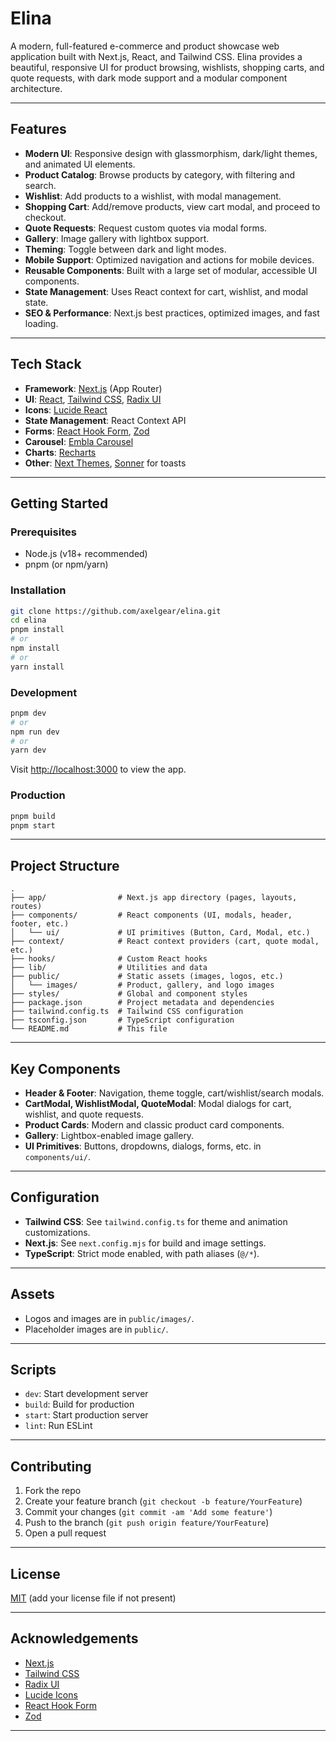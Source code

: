# Elina

A modern, full-featured e-commerce and product showcase web application built with Next.js, React, and Tailwind CSS. Elina provides a beautiful, responsive UI for product browsing, wishlists, shopping carts, and quote requests, with dark mode support and a modular component architecture.

---

## Features

- **Modern UI**: Responsive design with glassmorphism, dark/light themes, and animated UI elements.
- **Product Catalog**: Browse products by category, with filtering and search.
- **Wishlist**: Add products to a wishlist, with modal management.
- **Shopping Cart**: Add/remove products, view cart modal, and proceed to checkout.
- **Quote Requests**: Request custom quotes via modal forms.
- **Gallery**: Image gallery with lightbox support.
- **Theming**: Toggle between dark and light modes.
- **Mobile Support**: Optimized navigation and actions for mobile devices.
- **Reusable Components**: Built with a large set of modular, accessible UI components.
- **State Management**: Uses React context for cart, wishlist, and modal state.
- **SEO & Performance**: Next.js best practices, optimized images, and fast loading.

---

## Tech Stack

- **Framework**: [Next.js](https://nextjs.org/) (App Router)
- **UI**: [React](https://react.dev/), [Tailwind CSS](https://tailwindcss.com/), [Radix UI](https://www.radix-ui.com/)
- **Icons**: [Lucide React](https://lucide.dev/)
- **State Management**: React Context API
- **Forms**: [React Hook Form](https://react-hook-form.com/), [Zod](https://zod.dev/)
- **Carousel**: [Embla Carousel](https://www.embla-carousel.com/)
- **Charts**: [Recharts](https://recharts.org/)
- **Other**: [Next Themes](https://github.com/pacocoursey/next-themes), [Sonner](https://sonner.emilkowal.ski/) for toasts

---

## Getting Started

### Prerequisites

- Node.js (v18+ recommended)
- pnpm (or npm/yarn)

### Installation

```bash
git clone https://github.com/axelgear/elina.git
cd elina
pnpm install
# or
npm install
# or
yarn install
```

### Development

```bash
pnpm dev
# or
npm run dev
# or
yarn dev
```

Visit [http://localhost:3000](http://localhost:3000) to view the app.

### Production

```bash
pnpm build
pnpm start
```

---

## Project Structure

```
.
├── app/                # Next.js app directory (pages, layouts, routes)
├── components/         # React components (UI, modals, header, footer, etc.)
│   └── ui/             # UI primitives (Button, Card, Modal, etc.)
├── context/            # React context providers (cart, quote modal, etc.)
├── hooks/              # Custom React hooks
├── lib/                # Utilities and data
├── public/             # Static assets (images, logos, etc.)
│   └── images/         # Product, gallery, and logo images
├── styles/             # Global and component styles
├── package.json        # Project metadata and dependencies
├── tailwind.config.ts  # Tailwind CSS configuration
├── tsconfig.json       # TypeScript configuration
└── README.md           # This file
```

---

## Key Components

- **Header & Footer**: Navigation, theme toggle, cart/wishlist/search modals.
- **CartModal, WishlistModal, QuoteModal**: Modal dialogs for cart, wishlist, and quote requests.
- **Product Cards**: Modern and classic product card components.
- **Gallery**: Lightbox-enabled image gallery.
- **UI Primitives**: Buttons, dropdowns, dialogs, forms, etc. in `components/ui/`.

---

## Configuration

- **Tailwind CSS**: See `tailwind.config.ts` for theme and animation customizations.
- **Next.js**: See `next.config.mjs` for build and image settings.
- **TypeScript**: Strict mode enabled, with path aliases (`@/*`).

---

## Assets

- Logos and images are in `public/images/`.
- Placeholder images are in `public/`.

---

## Scripts

- `dev`: Start development server
- `build`: Build for production
- `start`: Start production server
- `lint`: Run ESLint

---

## Contributing

1. Fork the repo
2. Create your feature branch (`git checkout -b feature/YourFeature`)
3. Commit your changes (`git commit -am 'Add some feature'`)
4. Push to the branch (`git push origin feature/YourFeature`)
5. Open a pull request

---

## License

[MIT](LICENSE) (add your license file if not present)

---

## Acknowledgements

- [Next.js](https://nextjs.org/)
- [Tailwind CSS](https://tailwindcss.com/)
- [Radix UI](https://www.radix-ui.com/)
- [Lucide Icons](https://lucide.dev/)
- [React Hook Form](https://react-hook-form.com/)
- [Zod](https://zod.dev/)

---
